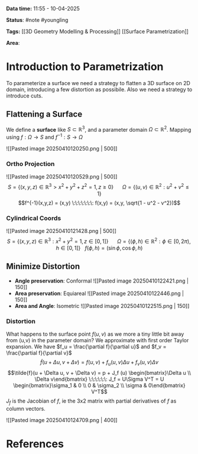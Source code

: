 **Data time:** 11:55 - 10-04-2025

**Status**: #note #youngling 

**Tags:** [[3D Geometry Modelling & Processing]] [[Surface Parametrization]]

**Area**: 
# Introduction to Parametrization

To parameterize a surface we need a strategy to flatten a 3D surface on 2D domain, introducing a few distortion as possibile. Also we need a strategy to introduce cuts.
## Flattening a Surface
We define a **surface** like $S \subset \mathbb{R}^3$, and a parameter domain $\Omega \subset \mathbb{R}^2$. Mapping using $f: \Omega \to S$ and $f^{-1}: S \to \Omega$

![[Pasted image 20250410120250.png | 500]]

### Ortho Projection

![[Pasted image 20250410120529.png | 500]]
$$S = \{(x,y,z) \in \mathbb{R}^3 > x^2 + y^2 + z^2 = 1, z \geq 0\} \:\:\:\:\:\: \Omega = \{(u,v) \in \mathbb{R}^2 : u^2 + v^2 \leq 1\}$$
$$f^{-1}(x,y,z) = (x,y) \:\:\:\:\:\:\: f(x,y) = (x,y, \sqrt{1 - u^2 - v^2})$$
### Cylindrical Coords

![[Pasted image 20250410121428.png | 500]]
$$S = \{(x,y,z) \in \mathbb{R}^3 : x^2 + y^2 = 1, z \in [0,1]\} \:\:\:\:\:\: \Omega = \{(\phi, h) \in \mathbb{R}^2 : \phi \in [0, 2\pi), h \in [0, 1]\} \:\:\: f(\phi, h) = (\sin \phi, \cos\phi, h)$$
## Minimize Distortion 
- **Angle preservation**: Conformal
![[Pasted image 20250410122421.png | 150]]
- **Area preservation**: Equiareal
![[Pasted image 20250410122446.png | 150]]
- **Area and Angle**: Isometric
![[Pasted image 20250410122515.png | 150]]
### Distortion
What happens to the surface point $f(u,v)$ as we more a tiny little bit away from (u,v) in the parameter domain? We approximate with first order Taylor expansion. We have $f_u = \frac{\partial f}{\partial u}$ and $f_v = \frac{\partial f}{\partial v}$
$$\tilde{f}(u + \Delta u, v + \Delta v) = f(u,v) + f_u(u,v) \Delta u + f_v(u,v) \Delta v$$
$$\tilde{f}(u + \Delta u, v + \Delta v) = p + J_f (u) \begin{bmatrix}\Delta u \\ \Delta v\end{bmatrix} \:\:\:\:\:\: J_f = U\Sigma V^T = U \begin{bmatrix}\sigma_1 & 0 \\ 0 & \sigma_2 \\ \sigma & 0\end{bmatrix} V^T$$
$J_f$ is the Jacobian of $f$, ie the 3x2 matrix with partial derivatives of $f$ as column vectors.

![[Pasted image 20250410124709.png | 400]]


# References
